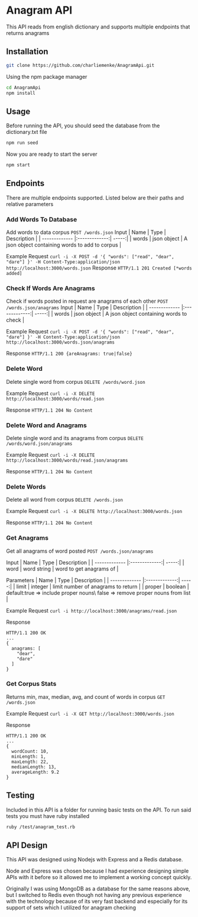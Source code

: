 # Anagram API

This API reads from english dictionary and supports multiple endpoints that returns anagrams

## Installation

```bash
git clone https://github.com/charliemenke/AnagramApi.git
```

Using the npm package manager

```bash
cd AnagramApi
npm install
```

## Usage

Before running the API, you should seed the database from the dictionary.txt file

```bash
npm run seed
```
Now you are ready to start the server

```bash
npm start
```

## Endpoints

There are multiple endpoints supported. Listed below are their paths and relative parameters

### Add Words To Database
Add words to data corpus ```POST /words.json```
Input
| Name        | Type           | Description  |
| ------------- |:-------------:| -----:|
| words      | json object | A json object containing words to add to corpus |

Example Request
```curl -i -X POST -d '{ "words": ["read", "dear", "dare"] }' -H Content-Type:application/json http://localhost:3000/words.json```
Response ```HTTP/1.1 201 Created [*words added]```

### Check If Words Are Anagrams
Check if words posted in request are anagrams of each other ```POST /words.json/anagrams```
Input
| Name        | Type           | Description  |
| ------------- |:-------------:| -----:|
| words      | json object | A json object containing words to check |

Example Request
```curl -i -X POST -d '{ "words": ["read", "dear", "dare"] }' -H Content-Type:application/json http://localhost:3000/words.json/anagrams```

Response ```HTTP/1.1 200 {areAnagrams: true|false}```

### Delete Word
Delete single word from corpus ```DELETE /words/word.json```

Example Request
```curl -i -X DELETE http://localhost:3000/words/read.json```

Response ```HTTP/1.1 204 No Content```

### Delete Word and Anagrams
Delete single word and its anagrams from corpus ```DELETE /words/word.json/anagrams```

Example Request
```curl -i -X DELETE http://localhost:3000/words/read.json/anagrams```

Response ```HTTP/1.1 204 No Content```

### Delete Words
Delete all word from corpus ```DELETE /words.json```

Example Request
```curl -i -X DELETE http://localhost:3000/words.json```

Response ```HTTP/1.1 204 No Content```

### Get Anagrams
Get all anagrams of word posted ```POST /words.json/anagrams```

Input
| Name        | Type           | Description  |
| ------------- |:-------------:| -----:|
| word      | word string | word to get anagrams of |

Parameters
| Name        | Type           | Description  |
| ------------- |:-------------:| -----:|
| limit      | integer | limit number of anagrams to return |
| proper      | boolean | default:true => include proper nouns\ false => remove proper nouns from list |

Example Request
```curl -i http://localhost:3000/anagrams/read.json```

Response 
```
HTTP/1.1 200 OK
...
{
  anagrams: [
    "dear",
    "dare"
  ]
}
```

### Get Corpus Stats
Returns min, max, median, avg, and count of words in corpus ```GET /words.json```

Example Request
```curl -i -X GET http://localhost:3000/words.json```

Response
```
HTTP/1.1 200 OK
...
{
  wordCount: 10,
  minLength: 1,
  maxLength: 22,
  medianLength: 13,
  averageLength: 9.2
}
```

## Testing

Included in this API is a folder for running basic tests on the API. To run said tests you must have ruby installed
```bash
ruby /test/anagram_test.rb
```

## API Design

This API was designed using Nodejs with Express and a Redis database.

Node and Express was chosen because I had experience designing simple APIs with it before so it allowed me to implement a working concept quickly.

Originally I was using MongoDB as a database for the same reasons above, but I switched to Redis even though not having any previous experience with the technology because of its very fast backend and especially for its support of sets which I utilized for anagram checking
